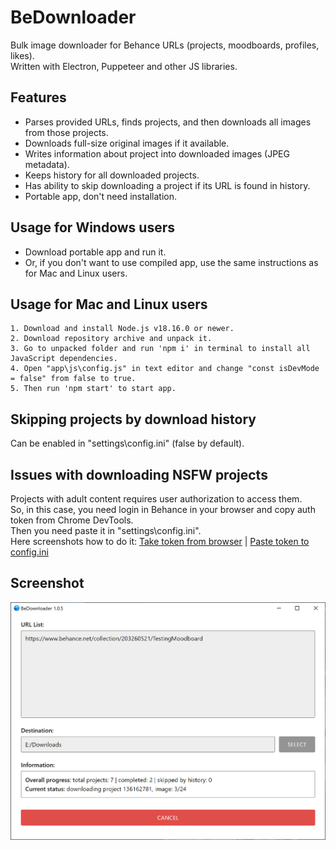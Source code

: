 BeDownloader
==========================
Bulk image downloader for Behance URLs (projects, moodboards, profiles, likes).  
Written with Electron, Puppeteer and other JS libraries.

## Features
- Parses provided URLs, finds projects, and then downloads all images from those projects.
- Downloads full-size original images if it available.
- Writes information about project into downloaded images (JPEG metadata).
- Keeps history for all downloaded projects.
- Has ability to skip downloading a project if its URL is found in history.
- Portable app, don't need installation.

## Usage for Windows users
- Download portable app and run it.  
- Or, if you don't want to use compiled app, use the same instructions as for Mac and Linux users.

## Usage for Mac and Linux users
```
1. Download and install Node.js v18.16.0 or newer.
2. Download repository archive and unpack it.
3. Go to unpacked folder and run 'npm i' in terminal to install all JavaScript dependencies.
4. Open "app\js\config.js" in text editor and change "const isDevMode = false" from false to true.
5. Then run 'npm start' to start app.
```

## Skipping projects by download history
Can be enabled in "settings\config.ini" (false by default).

## Issues with downloading NSFW projects
Projects with adult content requires user authorization to access them.  
So, in this case, you need login in Behance in your browser and copy auth token from Chrome DevTools.  
Then you need paste it in "settings\config.ini".  
Here screenshots how to do it:
[Take token from browser](screenshots/token_from_chrome.png) | 
[Paste token to config.ini](screenshots/token_in_config.png) 


## Screenshot
![screenshot](screenshots/launched.png)
